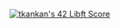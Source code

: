 <a href="https://github.com/JaeSeoKim/badge42"><img src="https://badge42.vercel.app/api/v2/cl20ebg55005409laufnaj2cl/project/2473650" alt="tkankan's 42 Libft Score" /></a>
